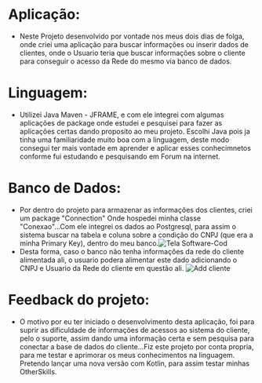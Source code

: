 # Aplicação: 
 - Neste Projeto desenvolvido por vontade nos meus dois dias de folga, onde criei uma aplicação para buscar informações ou inserir dados de clientes, onde o Usuario teria que buscar informações sobre o cliente para conseguir o acesso da Rede do mesmo via banco de dados. 


# Linguagem:
-  Utilizei Java Maven - JFRAME, e com ele integrei com algumas aplicações de package onde estudei e pesquisei para fazer as aplicações certas dando proposito ao meu projeto.
  Escolhi Java pois ja tinha uma familiaridade muito boa com a linguagem, deste modo consegui ter mais vontade em aprender e aplicar esses conhecimnetos conforme fui estudando e pesquisando em Forum na internet.
# Banco de Dados: 
- Por dentro do projeto para armazenar as informações dos clientes, criei um package "Connection" Onde hospedei minha classe "Conexao"...Com ele integrei os dados ao Postgresql, para assim o sistema buscar na tabela e coluna sobre a condição do CNPJ (que era a minha Primary Key), dentro do meu banco.![Tela Software-Cod](https://user-images.githubusercontent.com/102599068/218270567-d3c03d49-4b75-4bc0-bc88-9b8bc58fec2a.png)
- Desta forma, caso o banco não tenha informações da rede do cliente alimentada ali, o usuario podera alimentar este dado adicionando o CNPJ e Usuario da Rede do cliente em questão ali.
 ![Add cliente](https://user-images.githubusercontent.com/102599068/218271333-fca4c473-8593-42be-9f92-fcef80901888.png)
# Feedback do projeto:
-  O motivo por eu ter iniciado o desenvolvimento desta aplicação, foi para suprir as dificuldade de informações de acessos ao sistema do cliente, pelo o suporte, assim dando uma informação certa e sem pesquisa para conectar a base de dados do cliente...Fiz este projeto por conta propria, para me testar e aprimorar os meus conhecimentos na linguagem. Pretendo lançar uma nova versão com Kotlin, para assim testar minhas OtherSkills.
